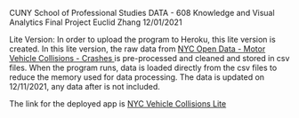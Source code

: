 CUNY School of Professional Studies
DATA - 608 Knowledge and Visual Analytics
Final Project
Euclid Zhang
12/01/2021 

Lite Version: In order to upload the program to Heroku, this lite version is created. In this lite version, the raw data from <a href="https://data.cityofnewyork.us/Public-Safety/Motor-Vehicle-Collisions-Crashes/h9gi-nx95"> NYC Open Data - Motor Vehicle Collisions - Crashes </a>
is pre-processed and cleaned and stored in csv files. When the program runs, data is loaded directly from the csv files to reduce the memory used for data processing. The data is updated on 12/11/2021, any data after is not included.

The link for the deployed app is <a href="https://nyc-vehicle-collisions-lite.herokuapp.com/"> NYC Vehicle Collisions Lite </a>

